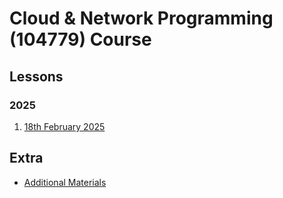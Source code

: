 # Cloud & Network Programming (104779) Course

## Lessons

### 2025

 1. [18th February 2025](lessons/2024/02-18)

## Extra

- [Additional Materials](extra/additional-materials)
